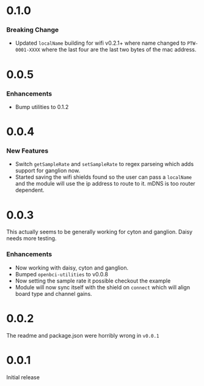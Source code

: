 # 0.1.0

### Breaking Change

* Updated `localName` building for wifi v0.2.1+ where name changed to `PTW-0001-XXXX` where the last four are the last two bytes of the mac address.

# 0.0.5

### Enhancements

* Bump utilities to 0.1.2

# 0.0.4

### New Features

* Switch `getSampleRate` and `setSampleRate` to regex parseing which adds support for ganglion now.
* Started saving the wifi shields found so the user can pass a `localName` and the module will use the ip address to route to it. mDNS is too router dependent.

# 0.0.3

This actually seems to be generally working for cyton and ganglion. Daisy needs more testing.

### Enhancements

* Now working with daisy, cyton and ganglion. 
* Bumped `openbci-utilities` to v0.0.8
* Now setting the sample rate it possible checkout the example
* Module will now sync itself with the shield on `connect` which will align board type and channel gains.

# 0.0.2

The readme and package.json were horribly wrong in `v0.0.1`

# 0.0.1

Initial release

